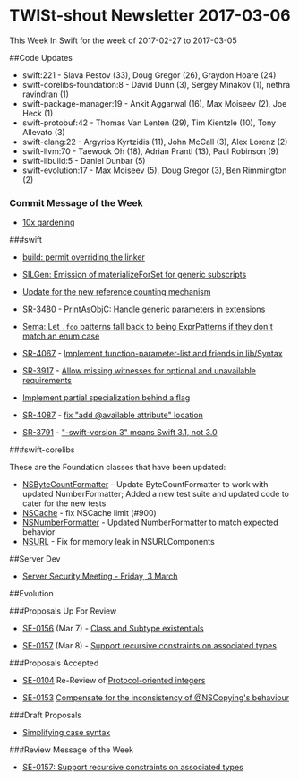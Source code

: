 # TWISt-shout Newsletter 2017-03-06
This Week In Swift for the week of 2017-02-27 to 2017-03-05

##Code Updates

* swift:221 - Slava Pestov (33), Doug Gregor (26), Graydon Hoare (24)
* swift-corelibs-foundation:8 - David Dunn (3), Sergey Minakov (1), nethra ravindran (1)
* swift-package-manager:19 - Ankit Aggarwal (16), Max Moiseev (2), Joe Heck (1)
* swift-protobuf:42 - Thomas Van Lenten (29), Tim Kientzle (10), Tony Allevato (3)
* swift-clang:22 - Argyrios Kyrtzidis (11), John McCall (3), Alex Lorenz (2)
* swift-llvm:70 - Taewook Oh (18), Adrian Prantl (13), Paul Robinson (9)
* swift-llbuild:5 - Daniel Dunbar (5)
* swift-evolution:17 - Max Moiseev (5), Doug Gregor (3), Ben Rimmington (2)

### Commit Message of the Week

* [10x gardening](http://github.com/apple/swift/commit/b69940bc895ecf867c482a6ae65c395f72d8f49c)

###swift

* [build: permit overriding the linker](http://github.com/apple/swift/commit/125e882c8c439bb96583a52997fc13e9df202761)

* [SILGen: Emission of materializeForSet for generic subscripts](http://github.com/apple/swift/commit/0af2845c6ddfb2e3e2afa5569cec278dd4bdf9e6)

* [Update for the new reference counting mechanism](http://github.com/apple/swift/commit/69768ad5403f922b349ce536a8ddb7ffb937ad3d)

* [SR-3480](https://bugs.swift.org/browse/SR-3480) - [PrintAsObjC: Handle generic parameters in extensions](http://github.com/apple/swift/commit/79b5ea022d56958b42659ba60ac5d7939270aa19)

* [Sema: Let `.foo` patterns fall back to being ExprPatterns if they don't match an enum case](http://github.com/apple/swift/commit/fc16cb5dda078e037b962049b6056b296b62a0cc)

* [SR-4067](https://bugs.swift.org/browse/SR-4067) - [Implement function-parameter-list and friends in lib/Syntax](http://github.com/apple/swift/commit/cac51bd69b7335290d93dd87f671f34eafa35565)

* [SR-3917](https://bugs.swift.org/browse/SR-3917) - [Allow missing witnesses for optional and unavailable requirements](http://github.com/apple/swift/commit/3246b728bdf70fb71e404b059d8fbde66bc14618)

* [Implement partial specialization behind a flag](https://github.com/apple/swift/commit/a9db867e8da2b5085518067ed0765cb3b4100919)

* [SR-4087](https://bugs.swift.org/browse/SR-4087) - [fix "add @available attribute" location](http://github.com/apple/swift/commit/e935700c25a2c73cb5be69a9236ee9e52c8b666c)

* [SR-3791](https://bugs.swift.org/browse/SR-3791) - ["-swift-version 3" means Swift 3.1, not 3.0](http://github.com/apple/swift/commit/3456d049253a80bcc5f241196d89a4166a4b5d9c)
  
###swift-corelibs

These are the Foundation classes that have been updated:

* [NSByteCountFormatter](https://github.com/apple/swift-corelibs-foundation/commits/master/Foundation/NSByteCountFormatter.swift) - Update ByteCountFormatter to work with updated NumberFormatter; Added a new test suite and updated code to cater for the new tests
* [NSCache](https://github.com/apple/swift-corelibs-foundation/commits/master/Foundation/NSCache.swift) - fix NSCache limit (#900)
* [NSNumberFormatter](https://github.com/apple/swift-corelibs-foundation/commits/master/Foundation/NSNumberFormatter.swift) - Updated NumberFormatter to match expected behavior
* [NSURL](https://github.com/apple/swift-corelibs-foundation/commits/master/Foundation/NSURL.swift) - Fix for memory leak in NSURLComponents

##Server Dev

* [Server Security Meeting - Friday, 3 March](https://lists.swift.org/pipermail/swift-server-dev/Week-of-Mon-20170227/000275.html)

##Evolution

###Proposals Up For Review

* [SE-0156](https://github.com/apple/swift-evolution/blob/master/proposals/0156-subclass-existentials.md) (Mar 7) - [Class and Subtype	existentials](https://lists.swift.org/pipermail/swift-evolution-announce/2017-February/000325.html)

* [SE-0157](https://github.com/apple/swift-evolution/blob/master/proposals/0157-recursive-protocol-constraints.md) (Mar 8) - [Support recursive	constraints on associated types](https://lists.swift.org/pipermail/swift-evolution-announce/2017-February/000326.html)

###Proposals Accepted

* [SE-0104](https://github.com/apple/swift-evolution/blob/master/proposals/0104-improved-integers.md) Re-Review of [Protocol-oriented integers](https://lists.swift.org/pipermail/swift-evolution-announce/2017-March/000328.html)

* [SE-0153](https://github.com/apple/swift-evolution/blob/master/proposals/0153-compensate-for-the-inconsistency-of-nscopyings-behaviour.md) [Compensate for the inconsistency of @NSCopying's behaviour](https://lists.swift.org/pipermail/swift-evolution-announce/2017-March/000327.html)
  
###Draft Proposals

* [Simplifying case syntax](https://lists.swift.org/pipermail/swift-evolution/Week-of-Mon-20170227/033308.html)

###Review Message of the Week

* [SE-0157: Support recursive constraints on associated types](https://lists.swift.org/pipermail/swift-evolution/Week-of-Mon-20170227/033334.html)

